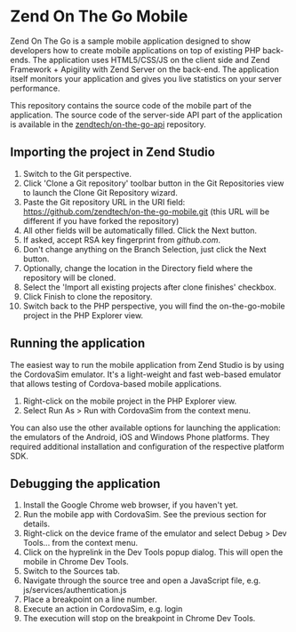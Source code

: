 Zend On The Go Mobile
=====================
Zend On The Go is a sample mobile application designed to show developers how to create mobile applications on top of existing PHP back-ends. The application uses HTML5/CSS/JS on the client side and Zend Framework + Apigility with Zend Server on the back-end. The application itself monitors your application and gives you live statistics on your server performance.

This repository contains the source code of the mobile part of the application. The source code of the server-side API part of the application is available in the [zendtech/on-the-go-api](https://github.com/zendtech/on-the-go-api) repository.

Importing the project in Zend Studio
------------------------------------

1. Switch to the Git perspective.
2. Click 'Clone a Git repository' toolbar button in the Git Repositories view to launch the Clone Git Repository wizard.
3. Paste the Git repository URL in the URI field: https://github.com/zendtech/on-the-go-mobile.git (this URL will be different if you have forked the repository)
4. All other fields will be automatically filled. Click the Next button.
5. If asked, accept RSA key fingerprint from _github.com_.
6. Don't change anything on the Branch Selection, just click the Next button.
7. Optionally, change the location in the Directory field where the repository will be cloned.
8. Select the 'Import all existing projects after clone finishes' checkbox.
9. Click Finish to clone the repository.
10. Switch back to the PHP perspective, you will find the on-the-go-mobile project in the PHP Explorer view.

Running the application
-----------------------
The easiest way to run the mobile application from Zend Studio is by using the CordovaSim emulator. It's a light-weight and fast web-based emulator that allows testing of Cordova-based mobile applications.

1. Right-click on the mobile project in the PHP Explorer view.
2. Select Run As > Run with CordovaSim from the context menu.

You can also use the other available options for launching the application: the emulators of the Android, iOS and Windows Phone platforms. They required additional installation and configuration of the respective platform SDK.

Debugging the application
-------------------------

1. Install the Google Chrome web browser, if you haven't yet.
2. Run the mobile app with CordovaSim. See the previous section for details.
2. Right-click on the device frame of the emulator and select Debug > Dev Tools... from the context menu.
3. Click on the hyprelink in the Dev Tools popup dialog. This will open the mobile in Chrome Dev Tools.
4. Switch to the Sources tab.
5. Navigate through the source tree and open a JavaScript file, e.g. js/services/authentication.js
6. Place a breakpoint on a line number.
7. Execute an action in CordovaSim, e.g. login
8. The execution will stop on the breakpoint in Chrome Dev Tools.
